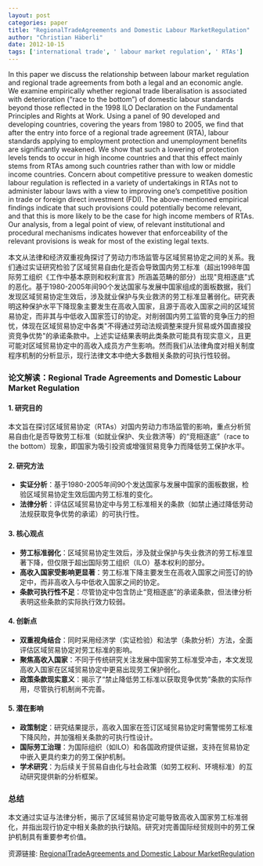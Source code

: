 ```yaml
---
layout: post
categories: paper
title: "RegionalTradeAgreements and Domestic Labour MarketRegulation"
author: "Christian Häberli"
date: 2012-10-15
tags: ['international trade', ' labour market regulation', ' RTAs']
---
```


In this paper we discuss the relationship between labour market regulation and regional trade agreements from both a legal and an economic angle. We examine empirically whether regional trade liberalisation is associated with deterioration (“race to the bottom”) of domestic labour standards beyond those reflected in the 1998 ILO Declaration on the Fundamental Principles and Rights at Work. Using a panel of 90 developed and developing countries, covering the years from 1980 to 2005, we find that after the entry into force of a regional trade agreement (RTA), labour standards applying to employment protection and unemployment benefits are significantly weakened. We show that such a lowering of protection levels tends to occur in high income countries and that this effect mainly stems from RTAs among such countries rather than with low or middle income countries. Concern about competitive pressure to weaken domestic labour regulation is reflected in a variety of undertakings in RTAs not to administer labour laws with a view to improving one’s competitive position in trade or foreign direct investment (FDI). The above-mentioned empirical findings indicate that such provisions could potentially become relevant, and that this is more likely to be the case for high income members of RTAs. Our analysis, from a legal point of view, of relevant institutional and procedural mechanisms indicates however that enforceability of the relevant provisions is weak for most of the existing legal texts.

本文从法律和经济双重视角探讨了劳动力市场监管与区域贸易协定之间的关系。我们通过实证研究检验了区域贸易自由化是否会导致国内劳工标准（超出1998年国际劳工组织《工作中基本原则和权利宣言》所涵盖范畴的部分）出现"竞相逐底"式的恶化。基于1980-2005年间90个发达国家与发展中国家组成的面板数据，我们发现区域贸易协定生效后，涉及就业保护与失业救济的劳工标准显著弱化。研究表明这种保护水平下降现象主要发生在高收入国家，且源于高收入国家之间的区域贸易协定，而非其与中低收入国家签订的协定。对削弱国内劳工监管的竞争压力的担忧，体现在区域贸易协定中各类"不得通过劳动法规调整来提升贸易或外国直接投资竞争优势"的承诺条款中。上述实证结果表明此类条款可能具有现实意义，且更可能对区域贸易协定中的高收入成员方产生影响。然而我们从法律角度对相关制度程序机制的分析显示，现行法律文本中绝大多数相关条款的可执行性较弱。

### **论文解读：Regional Trade Agreements and Domestic Labour Market Regulation**  

#### **1. 研究目的**  
本文旨在探讨区域贸易协定（RTAs）对国内劳动力市场监管的影响，重点分析贸易自由化是否导致劳工标准（如就业保护、失业救济等）的“竞相逐底”（race to the bottom）现象，即国家为吸引投资或增强贸易竞争力而降低劳工保护水平。  

#### **2. 研究方法**  
- **实证分析**：基于1980-2005年间90个发达国家与发展中国家的面板数据，检验区域贸易协定生效后国内劳工标准的变化。  
- **法律分析**：评估区域贸易协定中与劳工标准相关的条款（如禁止通过降低劳动法规获取竞争优势的承诺）的可执行性。  

#### **3. 核心观点**  
- **劳工标准弱化**：区域贸易协定生效后，涉及就业保护与失业救济的劳工标准显著下降，但仅限于超出国际劳工组织（ILO）基本权利的部分。  
- **高收入国家受影响更显著**：劳工标准下降主要发生在高收入国家之间签订的协定中，而非高收入与中低收入国家之间的协定。  
- **条款可执行性不足**：尽管协定中包含防止“竞相逐底”的承诺条款，但法律分析表明这些条款的实际执行效力较弱。  

#### **4. 创新点**  
- **双重视角结合**：同时采用经济学（实证检验）和法学（条款分析）方法，全面评估区域贸易协定对劳工标准的影响。  
- **聚焦高收入国家**：不同于传统研究关注发展中国家劳工标准受冲击，本文发现高收入国家在区域贸易协定中更易出现劳工保护弱化。  
- **政策条款现实意义**：揭示了“禁止降低劳工标准以获取竞争优势”条款的实际作用，尽管执行机制尚不完善。  

#### **5. 潜在影响**  
- **政策制定**：研究结果提示，高收入国家在签订区域贸易协定时需警惕劳工标准下降风险，并加强相关条款的可执行性设计。  
- **国际劳工治理**：为国际组织（如ILO）和各国政府提供证据，支持在贸易协定中嵌入更具约束力的劳工保护机制。  
- **学术研究**：为后续关于贸易自由化与社会政策（如劳工权利、环境标准）的互动研究提供新的分析框架。  

### **总结**  
本文通过实证与法律分析，揭示了区域贸易协定可能导致高收入国家劳工标准弱化，并指出现行协定中相关条款的执行缺陷。研究对完善国际经贸规则中的劳工保护机制具有重要参考价值。

资源链接: [RegionalTradeAgreements and Domestic Labour MarketRegulation](https://papers.ssrn.com/sol3/papers.cfm?abstract_id=2162023)
